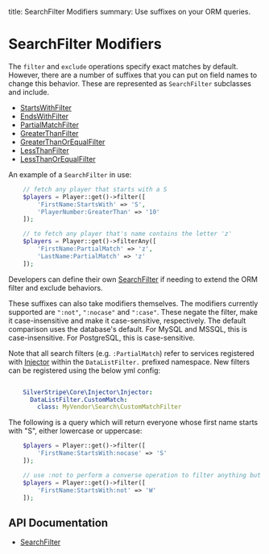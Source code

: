 title: SearchFilter Modifiers
summary: Use suffixes on your ORM queries.

# SearchFilter Modifiers

The `filter` and `exclude` operations specify exact matches by default. However, there are a number of suffixes that
you can put on field names to change this behavior. These are represented as `SearchFilter` subclasses and include.

 * [StartsWithFilter](api:SilverStripe\ORM\Filters\StartsWithFilter)
 * [EndsWithFilter](api:SilverStripe\ORM\Filters\EndsWithFilter) 
 * [PartialMatchFilter](api:SilverStripe\ORM\Filters\PartialMatchFilter)
 * [GreaterThanFilter](api:SilverStripe\ORM\Filters\GreaterThanFilter)
 * [GreaterThanOrEqualFilter](api:SilverStripe\ORM\Filters\GreaterThanOrEqualFilter)
 * [LessThanFilter](api:SilverStripe\ORM\Filters\LessThanFilter)
 * [LessThanOrEqualFilter](api:SilverStripe\ORM\Filters\LessThanOrEqualFilter)

An example of a `SearchFilter` in use:
	
```php
    // fetch any player that starts with a S
    $players = Player::get()->filter([
        'FirstName:StartsWith' => 'S',
        'PlayerNumber:GreaterThan' => '10'
    ]);

    // to fetch any player that's name contains the letter 'z'
    $players = Player::get()->filterAny([
        'FirstName:PartialMatch' => 'z',
        'LastName:PartialMatch' => 'z'
    ]);

```

Developers can define their own [SearchFilter](api:SilverStripe\ORM\Filters\SearchFilter) if needing to extend the ORM filter and exclude behaviors.

These suffixes can also take modifiers themselves. The modifiers currently supported are `":not"`, `":nocase"` and 
`":case"`. These negate the filter, make it case-insensitive and make it case-sensitive, respectively. The default
comparison uses the database's default. For MySQL and MSSQL, this is case-insensitive. For PostgreSQL, this is 
case-sensitive.

Note that all search filters (e.g. `:PartialMatch`) refer to services registered with [Injector](api:SilverStripe\Core\Injector\Injector)
within the `DataListFilter.` prefixed namespace. New filters can be registered using the below yml
config:


```yaml

    SilverStripe\Core\Injector\Injector:
      DataListFilter.CustomMatch:
        class: MyVendor\Search\CustomMatchFilter
```

The following is a query which will return everyone whose first name starts with "S", either lowercase or uppercase:

```php
    $players = Player::get()->filter([
        'FirstName:StartsWith:nocase' => 'S'
    ]);

    // use :not to perform a converse operation to filter anything but a 'W'
    $players = Player::get()->filter([
        'FirstName:StartsWith:not' => 'W'
    ]);

```

## API Documentation

* [SearchFilter](api:SilverStripe\ORM\Filters\SearchFilter)
